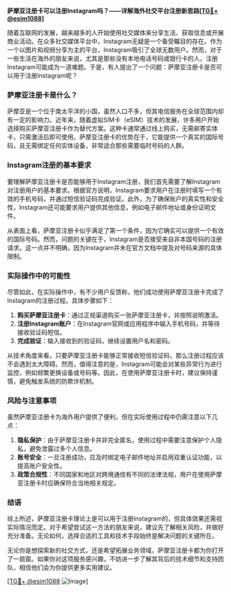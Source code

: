**萨摩亚注册卡可以注册Instagram吗？——详解海外社交平台注册新思路[[TG💪+ @esim1088](https://t.me/s/esim1088)]**

随着互联网的发展，越来越多的人开始使用社交媒体来分享生活、获取信息或开展商业活动。在众多社交媒体平台中，Instagram无疑是一个备受瞩目的存在。作为一个以图片和视频分享为主的平台，Instagram吸引了全球无数用户。然而，对于一些生活在海外的朋友来说，尤其是那些没有本地电话号码或银行卡的人，注册Instagram可能成为一道难题。于是，有人提出了一个问题：萨摩亚注册卡是否可以用于注册Instagram呢？

### 萨摩亚注册卡是什么？

萨摩亚是一个位于南太平洋的小国，虽然人口不多，但其电信服务在全球范围内却有一定的影响力。近年来，随着虚拟SIM卡（eSIM）技术的发展，许多用户开始选择购买萨摩亚注册卡作为替代方案。这种卡通常通过线上购买，无需邮寄实体卡，只需激活后即可使用。萨摩亚注册卡的优势在于，它能提供一个真实的国际号码，且无需绑定任何实体设备，非常适合那些需要临时号码的人群。

### Instagram注册的基本要求

要理解萨摩亚注册卡是否能够用于Instagram注册，我们首先需要了解Instagram对注册用户的基本要求。根据官方说明，Instagram要求用户在注册时填写一个有效的手机号码，并通过短信验证码完成验证。此外，为了确保账户的真实性和安全性，Instagram还可能要求用户提供其他信息，例如电子邮件地址或身份证明文件。

从表面上看，萨摩亚注册卡似乎满足了第一个条件，因为它确实可以提供一个有效的国际号码。然而，问题的关键在于，Instagram是否接受来自非本国号码的注册请求。这一点并不明确，因为Instagram并未在官方文档中提及对号码来源的具体限制。

### 实际操作中的可能性

尽管如此，在实际操作中，有不少用户反馈称，他们成功使用萨摩亚注册卡完成了Instagram的注册过程。具体步骤如下：

1. **购买萨摩亚注册卡**：通过正规渠道购买一张萨摩亚注册卡，并按照说明激活。
2. **注册Instagram账户**：在Instagram官网或应用程序中输入手机号码，并等待接收验证码短信。
3. **完成验证**：输入接收到的验证码，继续设置用户名和密码。

从技术角度来看，只要萨摩亚注册卡能够正常接收短信验证码，那么注册过程应该不会遇到太大障碍。然而，值得注意的是，Instagram可能会对某些异常行为进行监控，例如频繁更换设备或号码等。因此，在使用萨摩亚注册卡时，建议保持谨慎，避免触发系统的防欺诈机制。

### 风险与注意事项

虽然萨摩亚注册卡为海外用户提供了便利，但在实际使用过程中仍需注意以下几点：

1. **隐私保护**：由于萨摩亚注册卡并非完全匿名，使用过程中需要注意保护个人隐私，避免泄露过多个人信息。
2. **账号安全**：一旦注册成功，应及时绑定电子邮件地址并启用双重认证功能，以提高账户安全性。
3. **政策合规性**：不同国家和地区对跨境通信有不同的法律法规，用户在使用萨摩亚注册卡时应确保符合当地相关规定。

### 结语

综上所述，萨摩亚注册卡理论上是可以用于注册Instagram的，但具体效果还需视实际情况而定。对于希望尝试这一方法的朋友来说，建议先了解相关风险，并做好充分准备。无论如何，选择合适的工具和技术手段始终是解决问题的关键所在。

无论你是想探索新的社交方式，还是希望拓展业务领域，萨摩亚注册卡都为你打开了一扇窗。如果你对这项服务感兴趣，不妨进一步了解其背后的技术细节和支持团队，相信他们会为你提供更多实用建议。

[[TG💪+ @esim1088](https://t.me/s/esim1088) ![Image](https://i.postimg.cc/4NQfJmqS/Snipaste-2025-05-13-00-14-12.png)]